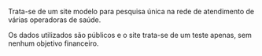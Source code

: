 Trata-se de um site modelo para pesquisa única na rede de atendimento de várias operadoras de saúde.

Os dados utilizados são públicos e o site trata-se de um teste apenas, sem nenhum objetivo financeiro.
